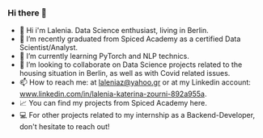 ### Hi there 👋



- 🎥 Hi i'm Lalenia. Data Science enthusiast, living in Berlin.
- 🔭 I’m recently graduated from Spiced Academy as a certified Data Scientist/Analyst.
- 🌱 I’m currently learning PyTorch and NLP technics.
- 👯 I’m looking to collaborate on Data Science projects related to the housing situation in Berlin, as well as with Covid related issues.
- 📫 How to reach me: at laleniaz@yahoo.gr or at my Linkedin account: www.linkedin.com/in/lalenia-katerina-zourni-892a955a.
- 📈 You can find my projects from Spiced Academy here.
- 💻 For other projects related to my internship as a Backend-Developer, don't hesitate to reach out!

